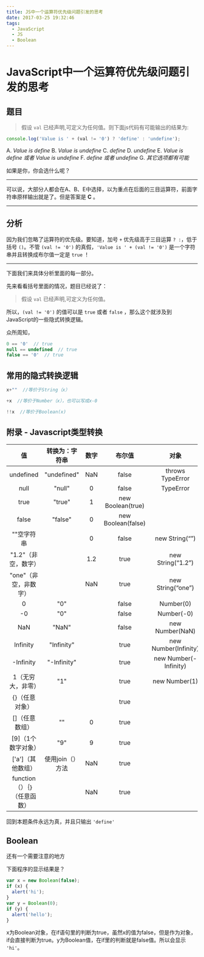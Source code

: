 ```yaml
---
title: JS中一个运算符优先级问题引发的思考
date: 2017-03-25 19:32:46
tags:
  - JavaScript
  - JS
  - Boolean
---
```


# JavaScript中一个运算符优先级问题引发的思考

## 题目

> 假设 `val` 已经声明,可定义为任何值。则下面js代码有可能输出的结果为:

```javascript
console.log('Value is ' + (val != '0') ? 'define' : 'undefine');
```

A. _Value is define_
B. _Value is undefine_
C. _define_
D. _undefine_
E. _Value is define 或者 Value is undefine_
F. _define 或者 undefine_
G. _其它选项都有可能_


如果是你，你会选什么呢？

-------

可以说，大部分人都会在A、B、E中选择，以为重点在后面的三目运算符，前面字符串原样输出就是了。但是答案是 **C** 。

-------

## 分析

因为我们忽略了运算符的优先级。要知道，加号 `+` 优先级高于三目运算 `? :`，低于括号 `()`。不管 `(val != '0')` 的真假，`'Value is ' + (val != '0')` 是一个字符串并且转换成布尔值一定是 `true` ！

-------

下面我们来具体分析里面的每一部分。

先来看看括号里面的情况，题目已经说了：
> 假设 `val` 已经声明,可定义为任何值。

所以，`(val != '0')` 的值可以是 `true` 或者 `false` ，那么这个就涉及到JavaScript的一些隐式转换逻辑。

众所周知， 

```javascript
0 == '0'  // true
null == undefined  // true
false == '0'  // true
```

## 常用的隐式转换逻辑

```javascript
x+""  //等价于String（x）

+x  //等价于Number（x），也可以写成x-0

!!x  //等价于Boolean(x)
```

## 附录 - Javascript类型转换

| 值 | 转换为：字符串 | 数字 | 布尔值 | 对象 |
| :-: | :-: | :-: | :-: | :-: |
| undefined | "undefined" | NaN | false | throws TypeError |
| null | "null" | 0 | false | TypeError |
| true | "true" | 1 | new Boolean(true) |  |
| false | "false" | 0 | new Boolean(false) |  |
| ""空字符串 |   | 0 | false | new String(“”) |
| "1.2"（非空，数字） |   | 1.2 | true | new String(“1.2”) |
| "one"（非空，非数字） |  | NaN | true | new String(“one”) |
| 0 | "0" |  | false | Number(0) |
| -0 | "0" |  | false | Number(-0) |
| NaN | "NaN" |  | false | new Number(NaN) |
| Infinity | "Infinity" |  | true | new Number(Infinity) |
| -Infinity | "-Infinity" |  | true | new Number(-Infinity) |
| 1（无穷大，非零） |  "1"  |  | true | new Number(1) |
| {}（任意对象） |  |  | true |  |
| []（任意数组） | "" | 0 | true |  |
| [9]（1个数字对象） | "9" | 9 | true |  |
| ['a']（其他数组） | 使用join（）方法 | NaN | true |  |
| function（）｛｝（任意函数） |  | NaN | true  | | |

回到本题条件永远为真，并且只输出 `'define'`

## Boolean

还有一个需要注意的地方

下面程序的显示结果是？

```javascript
var x = new Boolean(false);
if (x) {
  alert('hi');
}
var y = Boolean(0);
if (y) {
  alert('hello'); 
}
```
x为Boolean对象，在if语句里的判断为true，虽然x的值为false，但是作为对象，if会直接判断为true。y为Boolean值，在if里的判断就是false值。所以会显示 `'hi'`。


